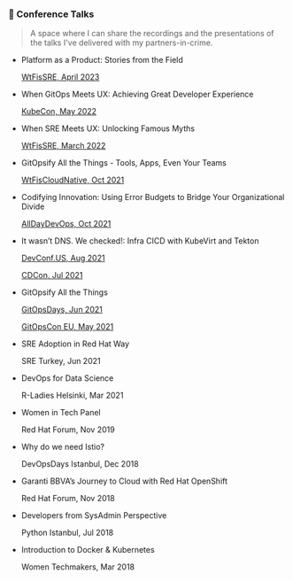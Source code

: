 ### 🎃 Conference Talks

> A space where I can share the recordings and the presentations of the talks I've delivered with my partners-in-crime.

- Platform as a Product: Stories from the Field

  [WtFisSRE, April 2023](https://www.youtube.com/watch?v=6HYYlftHU-4&themeRefresh=1)

- When GitOps Meets UX: Achieving Great Developer Experience

  [KubeCon, May 2022](https://www.youtube.com/watch?v=o0LiBEecJVE)

- When SRE Meets UX: Unlocking Famous Myths

  [WtFisSRE, March 2022](https://www.youtube.com/watch?v=Jf4taM2H1I8)

- GitOpsify All the Things - Tools, Apps, Even Your Teams

  [WtFisCloudNative, Oct 2021](https://www.youtube.com/watch?v=lcz80ITuF5M)

- Codifying Innovation: Using Error Budgets to Bridge Your Organizational Divide

  [AllDayDevOps, Oct 2021](https://www.youtube.com/watch?v=jThQgPr6uh8)

- It wasn’t DNS. We checked!: Infra CICD with KubeVirt and Tekton

  [DevConf.US, Aug 2021](https://www.youtube.com/watch?v=I8pMvwQ4_P4)

  [CDCon, Jul 2021](https://www.youtube.com/watch?v=uNuWnb2GkIU)

- GitOpsify All the Things

  [GitOpsDays, Jun 2021](https://www.youtube.com/watch?v=Ir3UvfQEF3U)

  [GitOpsCon EU, May 2021](https://www.youtube.com/watch?v=FWyPA4VhRLk&list=PLXOML2VBdIo7xEp8Bo9kFB-d6tTlHK5Fk&index=9)

- SRE Adoption in Red Hat Way

  SRE Turkey, Jun 2021

- DevOps for Data Science

  R-Ladies Helsinki, Mar 2021

- Women in Tech Panel

  Red Hat Forum, Nov 2019

- Why do we need Istio?

  DevOpsDays Istanbul, Dec 2018

- Garanti BBVA’s Journey to Cloud with Red Hat OpenShift

  Red Hat Forum, Nov 2018

- Developers from SysAdmin Perspective

  Python Istanbul, Jul 2018

- Introduction to Docker & Kubernetes

  Women Techmakers, Mar 2018
